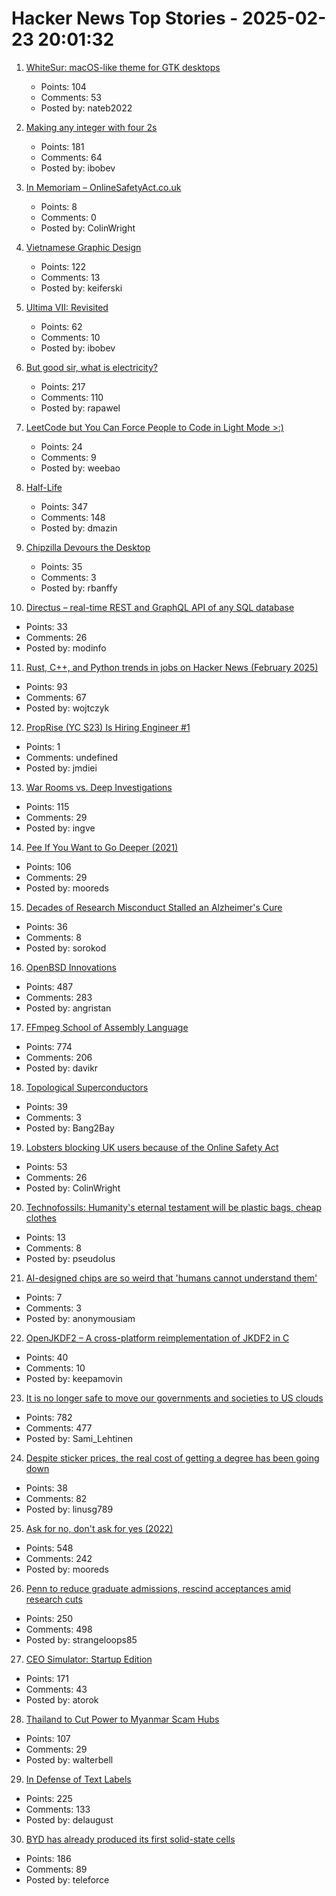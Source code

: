 # Hacker News Top Stories - 2025-02-23 20:01:32

1. [WhiteSur: macOS-like theme for GTK desktops](https://github.com/vinceliuice/WhiteSur-gtk-theme)
   - Points: 104
   - Comments: 53
   - Posted by: nateb2022

2. [Making any integer with four 2s](https://eli.thegreenplace.net/2025/making-any-integer-with-four-2s/)
   - Points: 181
   - Comments: 64
   - Posted by: ibobev

3. [In Memoriam – OnlineSafetyAct.co.uk](https://onlinesafetyact.co.uk/in_memoriam/)
   - Points: 8
   - Comments: 0
   - Posted by: ColinWright

4. [Vietnamese Graphic Design](https://vietgd.com/)
   - Points: 122
   - Comments: 13
   - Posted by: keiferski

5. [Ultima VII: Revisited](https://www.u7revisited.com/)
   - Points: 62
   - Comments: 10
   - Posted by: ibobev

6. [But good sir, what is electricity?](https://lcamtuf.substack.com/p/but-good-sir-what-is-electricity)
   - Points: 217
   - Comments: 110
   - Posted by: rapawel

7. [LeetCode but You Can Force People to Code in Light Mode >:)](https://www.beatcode.dev/)
   - Points: 24
   - Comments: 9
   - Posted by: weebao

8. [Half-Life](https://www.filfre.net/2024/12/half-life/)
   - Points: 347
   - Comments: 148
   - Posted by: dmazin

9. [Chipzilla Devours the Desktop](https://www.abortretry.fail/p/chipzilla-devours-the-desktop)
   - Points: 35
   - Comments: 3
   - Posted by: rbanffy

10. [Directus – real-time REST and GraphQL API of any SQL database](https://github.com/directus/directus)
   - Points: 33
   - Comments: 26
   - Posted by: modinfo

11. [Rust, C++, and Python trends in jobs on Hacker News (February 2025)](https://martin.wojtczyk.de/2025/02/20/rust-c-and-python-trends-in-jobs-on-hacker-news-february-2025/)
   - Points: 93
   - Comments: 67
   - Posted by: wojtczyk

12. [PropRise (YC S23) Is Hiring Engineer #1](https://www.ycombinator.com/companies/proprise/jobs/ppipLUK-founding-engineer)
   - Points: 1
   - Comments: undefined
   - Posted by: jmdiei

13. [War Rooms vs. Deep Investigations](https://rachelbythebay.com/w/2025/02/22/war/)
   - Points: 115
   - Comments: 29
   - Posted by: ingve

14. [Pee If You Want to Go Deeper (2021)](https://peeifyouwanttogofaster.com/2021/05/24/pee-if-you-want-to-go-deeper/)
   - Points: 106
   - Comments: 29
   - Posted by: mooreds

15. [Decades of Research Misconduct Stalled an Alzheimer's Cure](https://www.sciencefriday.com/articles/doctored-book-excerpt/)
   - Points: 36
   - Comments: 8
   - Posted by: sorokod

16. [OpenBSD Innovations](https://www.openbsd.org/innovations.html)
   - Points: 487
   - Comments: 283
   - Posted by: angristan

17. [FFmpeg School of Assembly Language](https://github.com/FFmpeg/asm-lessons/blob/main/lesson_01/index.md)
   - Points: 774
   - Comments: 206
   - Posted by: davikr

18. [Topological Superconductors](https://pubs.acs.org/doi/10.1021/acs.chemmater.3c00713)
   - Points: 39
   - Comments: 3
   - Posted by: Bang2Bay

19. [Lobsters blocking UK users because of the Online Safety Act](https://lobste.rs/s/ukosa1/uk_users_lobsters_needs_your_help_with)
   - Points: 53
   - Comments: 26
   - Posted by: ColinWright

20. [Technofossils: Humanity's eternal testament will be plastic bags, cheap clothes](https://www.theguardian.com/science/2025/feb/22/technofossils-how-plastic-bags-and-chicken-bones-will-become-our-eternal-legacy)
   - Points: 13
   - Comments: 8
   - Posted by: pseudolus

21. [AI-designed chips are so weird that 'humans cannot understand them'](https://www.livescience.com/technology/computing/humans-cannot-really-understand-them-weird-ai-designed-chip-is-unlike-any-other-made-by-humans-and-performs-much-better)
   - Points: 7
   - Comments: 3
   - Posted by: anonymousiam

22. [OpenJKDF2 – A cross-platform reimplementation of JKDF2 in C](https://github.com/shinyquagsire23/OpenJKDF2)
   - Points: 40
   - Comments: 10
   - Posted by: keepamovin

23. [It is no longer safe to move our governments and societies to US clouds](https://berthub.eu/articles/posts/you-can-no-longer-base-your-government-and-society-on-us-clouds/)
   - Points: 782
   - Comments: 477
   - Posted by: Sami_Lehtinen

24. [Despite sticker prices, the real cost of getting a degree has been going down](https://www.theatlantic.com/ideas/archive/2025/02/college-cheaper-sticker-price/681742/)
   - Points: 38
   - Comments: 82
   - Posted by: linusg789

25. [Ask for no, don't ask for yes (2022)](https://www.mooreds.com/wordpress/archives/3518)
   - Points: 548
   - Comments: 242
   - Posted by: mooreds

26. [Penn to reduce graduate admissions, rescind acceptances amid research cuts](https://www.thedp.com/article/2025/02/penn-graduate-student-class-size-cut-trump-funding)
   - Points: 250
   - Comments: 498
   - Posted by: strangeloops85

27. [CEO Simulator: Startup Edition](https://ceosimulator.vercel.app/)
   - Points: 171
   - Comments: 43
   - Posted by: atorok

28. [Thailand to Cut Power to Myanmar Scam Hubs](https://bangkoklocal.info/2025/02/05/thailand-to-cut-power-to-myanmar-scam-hubs/)
   - Points: 107
   - Comments: 29
   - Posted by: walterbell

29. [In Defense of Text Labels](https://www.chrbutler.com/in-defense-of-text-labels)
   - Points: 225
   - Comments: 133
   - Posted by: delaugust

30. [BYD has already produced its first solid-state cells](https://www.electrive.com/2025/02/17/byd-has-already-produced-its-first-solid-state-cells/)
   - Points: 186
   - Comments: 89
   - Posted by: teleforce

